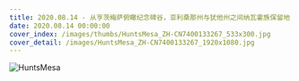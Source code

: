 ```yaml
---
title: 2020.08.14 - 从亨茨梅萨俯瞰纪念碑谷，亚利桑那州与犹他州之间纳瓦霍族保留地 (© AWL Images/Danita Delimont)
date: 2020.08.14 00:00:00
cover_index: /images/thumbs/HuntsMesa_ZH-CN7400133267_533x300.jpg
cover_detail: /images/HuntsMesa_ZH-CN7400133267_1920x1080.jpg
---
```


![HuntsMesa](/images/HuntsMesa_ZH-CN7400133267_1920x1080.jpg)
